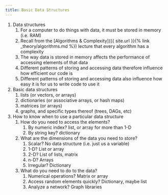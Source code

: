 ```yaml
---
title: Basic Data Structures
---
```


1. Data structures
    1. For a computer to do things with data, it must be stored in memory (i.e.
    RAM)
    2. Recall from the [Algorithms & Complexity]({{ site.url }}{% link
    _theory/algorithms.md %}) lecture that every algorithm has a complexity
    3. The way data is stored in memory affects the performance of accessing
    elements of that data
    4. Different patterns of storing and accessing data therefore influence how
    efficient our code is
    5. Different patterns of storing and accessing data also influence how easy
    it is for us to write code to use it
2. Basic data structures
    1. lists (or vectors, or arrays)
    2. dictionaries (or associative arrays, or hash maps)
    3. matrices (or arrays)
    4. graphs, and specific types thereof (trees, DAGs, etc)
3. How to know when to use a particular data structure
    1. How do you need to access the elements?
        1. By numeric index? list, or array for more than 1-D
        2. By string key? dictionary
    2. What are the dimensions of the data you need to store?
        1. Scalar? No data structure (i.e. just us a variable)
        2. 1-D? List or array
        3. 2-D? List of lists, matrix
        4. n-D? Arrays
        5. Irregular? Dictionary
    3. What do you need to do to the data?
        1. Numerical operations? Matrix or array
        2. Access random elements quickly? Dictionary, maybe list
        3. Analyze a network? Graph libraries
